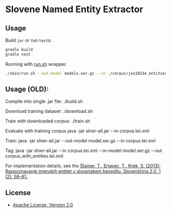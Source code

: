 # Slovene Named Entity Extractor

## Usage

Build `jar` or run `test`s:

```bash
gradle build
gradle test
```

Running with [run.sh](sbing/run.sh) wrapper.

```bash
./sbin/run.sh --out-model modelx.ser.gz --in ./corpus/jos16534_entities.tsv
```

## Usage (OLD):

Compile into single .jar file:
./build.sh

Download training dataset:
./download.sh

Train with downloaded corpus:
./train.sh

Evaluate with training corpus
java -jar slner-all.jar --in corpus.tei.xml

Train:
java -jar slner-all.jar --out-model model.ser.gz --in corpus.tei.xml

Tag:
java -jar slner-all.jar --in corpus.tei.xml --in-model model.ser.gz --out corpus_with_entities.tei.xml

For implementation details, see the [Štajner, T., Erjavec, T., Krek, S. (2013): Razpoznavanje imenskih entitet v slovenskem besedilu. Slovenščina 2.0, 1 (2): 58–81.](http://www.trojina.org/slovenscina2.0/arhiv/2013/2/Slo2.0_2013_2_04.pdf).

## License

- [Apache License, Version 2.0](LICENSE)